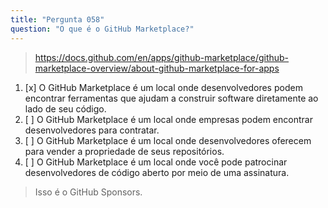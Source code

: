 ```yaml
---
title: "Pergunta 058"
question: "O que é o GitHub Marketplace?"
---
```



> https://docs.github.com/en/apps/github-marketplace/github-marketplace-overview/about-github-marketplace-for-apps
1. [x] O GitHub Marketplace é um local onde desenvolvedores podem encontrar ferramentas que ajudam a construir software diretamente ao lado de seu código.
1. [ ] O GitHub Marketplace é um local onde empresas podem encontrar desenvolvedores para contratar.
1. [ ] O GitHub Marketplace é um local onde desenvolvedores oferecem para vender a propriedade de seus repositórios.
1. [ ] O GitHub Marketplace é um local onde você pode patrocinar desenvolvedores de código aberto por meio de uma assinatura.
> Isso é o GitHub Sponsors.
